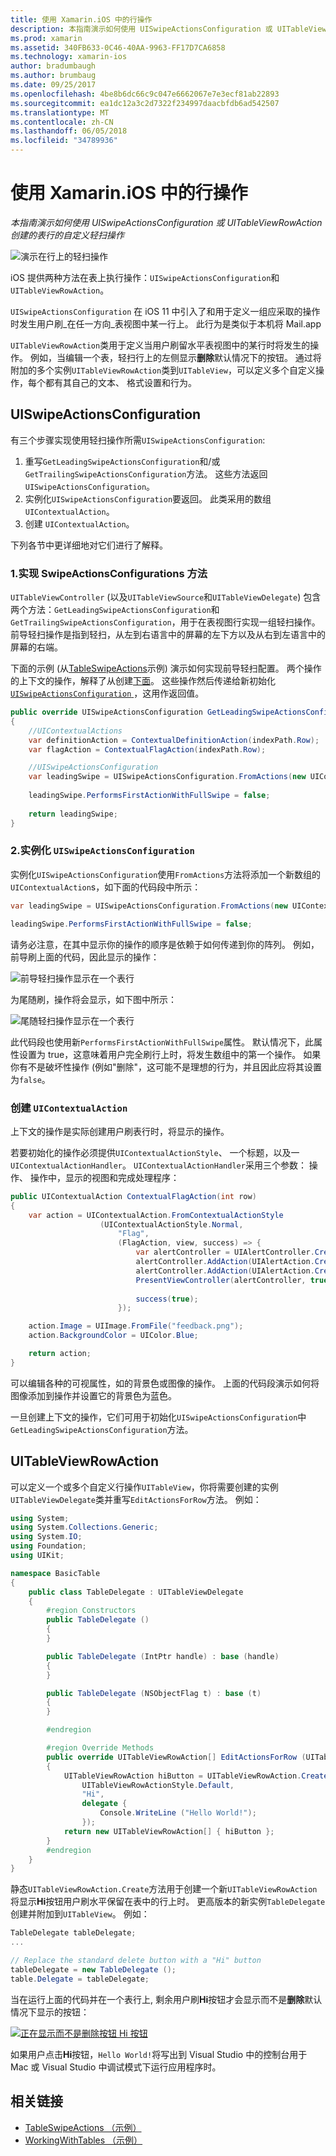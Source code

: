 ```yaml
---
title: 使用 Xamarin.iOS 中的行操作
description: 本指南演示如何使用 UISwipeActionsConfiguration 或 UITableViewRowAction 创建的表行的自定义轻扫操作
ms.prod: xamarin
ms.assetid: 340FB633-0C46-40AA-9963-FF17D7CA6858
ms.technology: xamarin-ios
author: bradumbaugh
ms.author: brumbaug
ms.date: 09/25/2017
ms.openlocfilehash: 4be8b6dc66c9c047e6662067e7e3ecf81ab22893
ms.sourcegitcommit: ea1dc12a3c2d7322f234997daacbfdb6ad542507
ms.translationtype: MT
ms.contentlocale: zh-CN
ms.lasthandoff: 06/05/2018
ms.locfileid: "34789936"
---
```

# <a name="working-with-row-actions-in-xamarinios"></a>使用 Xamarin.iOS 中的行操作

_本指南演示如何使用 UISwipeActionsConfiguration 或 UITableViewRowAction 创建的表行的自定义轻扫操作_

![演示在行上的轻扫操作](row-action-images/action02.png)

iOS 提供两种方法在表上执行操作：`UISwipeActionsConfiguration`和`UITableViewRowAction`。

`UISwipeActionsConfiguration` 在 iOS 11 中引入了和用于定义一组应采取的操作时发生用户刷_在任一方向_表视图中某一行上。 此行为是类似于本机将 Mail.app 

`UITableViewRowAction`类用于定义当用户刷留水平表视图中的某行时将发生的操作。
例如，当编辑一个表，轻扫行上的左侧显示**删除**默认情况下的按钮。 通过将附加的多个实例`UITableViewRowAction`类到`UITableView`，可以定义多个自定义操作，每个都有其自己的文本、 格式设置和行为。


## <a name="uiswipeactionsconfiguration"></a>UISwipeActionsConfiguration

有三个步骤实现使用轻扫操作所需`UISwipeActionsConfiguration`:

1. 重写`GetLeadingSwipeActionsConfiguration`和/或`GetTrailingSwipeActionsConfiguration`方法。 这些方法返回`UISwipeActionsConfiguration`。 
2. 实例化`UISwipeActionsConfiguration`要返回。 此类采用的数组`UIContextualAction`。
3. 创建 `UIContextualAction`。

下列各节中更详细地对它们进行了解释。

### <a name="1-implementing-the-swipeactionsconfigurations-methods"></a>1.实现 SwipeActionsConfigurations 方法

`UITableViewController` (以及`UITableViewSource`和`UITableViewDelegate`) 包含两个方法：`GetLeadingSwipeActionsConfiguration`和`GetTrailingSwipeActionsConfiguration`，用于在表视图行实现一组轻扫操作。 前导轻扫操作是指到轻扫，从左到右语言中的屏幕的左下方以及从右到左语言中的屏幕的右端。 

下面的示例 (从[TableSwipeActions](https://developer.xamarin.com/samples/monotouch/TableSwipeActions)示例) 演示如何实现前导轻扫配置。 两个操作的上下文的操作，解释了从创建[下面](#create-uicontextualaction)。 这些操作然后传递给新初始化[ `UISwipeActionsConfiguration` ](#create-uiswipeactionsconfigurations)，这用作返回值。


```csharp
public override UISwipeActionsConfiguration GetLeadingSwipeActionsConfiguration(UITableView tableView, NSIndexPath indexPath)
{
    //UIContextualActions
    var definitionAction = ContextualDefinitionAction(indexPath.Row);
    var flagAction = ContextualFlagAction(indexPath.Row);

    //UISwipeActionsConfiguration
    var leadingSwipe = UISwipeActionsConfiguration.FromActions(new UIContextualAction[] { flagAction, definitionAction });
    
    leadingSwipe.PerformsFirstActionWithFullSwipe = false;
    
    return leadingSwipe;
}  
```

<a name="create-uiswipeactionsconfigurations" />

### <a name="2-instantiate-a-uiswipeactionsconfiguration"></a>2.实例化 `UISwipeActionsConfiguration`

实例化`UISwipeActionsConfiguration`使用`FromActions`方法将添加一个新数组的`UIContextualAction`s，如下面的代码段中所示：

```csharp
var leadingSwipe = UISwipeActionsConfiguration.FromActions(new UIContextualAction[] { flagAction, definitionAction })

leadingSwipe.PerformsFirstActionWithFullSwipe = false;
```

请务必注意，在其中显示你的操作的顺序是依赖于如何传递到你的阵列。 例如，前导刷上面的代码，因此显示的操作：

![前导轻扫操作显示在一个表行](row-action-images/action03.png)

为尾随刷，操作将会显示，如下图中所示：

![尾随轻扫操作显示在一个表行](row-action-images/action04.png)

此代码段也使用新`PerformsFirstActionWithFullSwipe`属性。 默认情况下，此属性设置为 true，这意味着用户完全刷行上时，将发生数组中的第一个操作。 如果你有不是破坏性操作 (例如"删除"，这可能不是理想的行为，并且因此应将其设置为`false`。

<a name="create-uicontextualaction" />

### <a name="create-a-uicontextualaction"></a>创建 `UIContextualAction`

上下文的操作是实际创建用户刷表行时，将显示的操作。

若要初始化的操作必须提供`UIContextualActionStyle`、 一个标题，以及一`UIContextualActionHandler`。 `UIContextualActionHandler`采用三个参数： 操作、 操作中，显示的视图和完成处理程序：

```csharp
public UIContextualAction ContextualFlagAction(int row)
{
    var action = UIContextualAction.FromContextualActionStyle
                    (UIContextualActionStyle.Normal,
                        "Flag",
                        (FlagAction, view, success) => {
                            var alertController = UIAlertController.Create($"Report {words[row]}?", "", UIAlertControllerStyle.Alert);
                            alertController.AddAction(UIAlertAction.Create("Cancel", UIAlertActionStyle.Cancel, null)); 
                            alertController.AddAction(UIAlertAction.Create("Yes", UIAlertActionStyle.Destructive, null));
                            PresentViewController(alertController, true, null);
                            
                            success(true);
                        });

    action.Image = UIImage.FromFile("feedback.png");
    action.BackgroundColor = UIColor.Blue;

    return action;
}
```

可以编辑各种的可视属性，如的背景色或图像的操作。 上面的代码段演示如何将图像添加到操作并设置它的背景色为蓝色。

一旦创建上下文的操作，它们可用于初始化`UISwipeActionsConfiguration`中`GetLeadingSwipeActionsConfiguration`方法。

## <a name="uitableviewrowaction"></a>UITableViewRowAction

可以定义一个或多个自定义行操作`UITableView`，你将需要创建的实例`UITableViewDelegate`类并重写`EditActionsForRow`方法。 例如：

```csharp
using System;
using System.Collections.Generic;
using System.IO;
using Foundation;
using UIKit;

namespace BasicTable
{
    public class TableDelegate : UITableViewDelegate
    {
        #region Constructors
        public TableDelegate ()
        {
        }

        public TableDelegate (IntPtr handle) : base (handle)
        {
        }

        public TableDelegate (NSObjectFlag t) : base (t)
        {
        }

        #endregion

        #region Override Methods
        public override UITableViewRowAction[] EditActionsForRow (UITableView tableView, NSIndexPath indexPath)
        {
            UITableViewRowAction hiButton = UITableViewRowAction.Create (
                UITableViewRowActionStyle.Default,
                "Hi",
                delegate {
                    Console.WriteLine ("Hello World!");
                });
            return new UITableViewRowAction[] { hiButton };
        }
        #endregion
    }
}
```

静态`UITableViewRowAction.Create`方法用于创建一个新`UITableViewRowAction`将显示**Hi**按钮用户刷水平保留在表中的行上时。 更高版本的新实例`TableDelegate`创建并附加到`UITableView`。 例如：

```csharp
TableDelegate tableDelegate;
...

// Replace the standard delete button with a "Hi" button
tableDelegate = new TableDelegate ();
table.Delegate = tableDelegate;

```

当在运行上面的代码并在一个表行上, 剩余用户刷**Hi**按钮才会显示而不是**删除**默认情况下显示的按钮：

[![](row-action-images/action01.png "正在显示而不是删除按钮 Hi 按钮")](row-action-images/action01.png#lightbox)

如果用户点击**Hi**按钮，`Hello World!`将写出到 Visual Studio 中的控制台用于 Mac 或 Visual Studio 中调试模式下运行应用程序时。



## <a name="related-links"></a>相关链接

- [TableSwipeActions （示例）](https://developer.xamarin.com/samples/monotouch/TableSwipeActions)
- [WorkingWithTables （示例）](https://developer.xamarin.com/samples/monotouch/WorkingWithTables)
